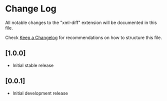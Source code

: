 # Change Log

All notable changes to the "xml-diff" extension will be documented in this file.

Check [Keep a Changelog](http://keepachangelog.com/) for recommendations on how to structure this file.

## [1.0.0]

- Initial stable release

## [0.0.1]

- Initial development release